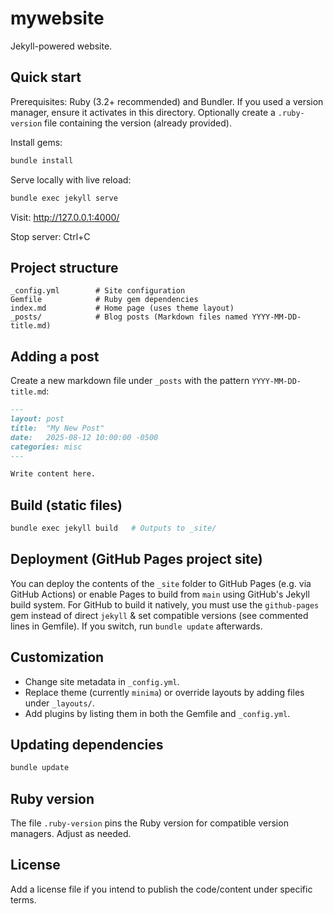 # mywebsite

Jekyll-powered website.

## Quick start

Prerequisites: Ruby (3.2+ recommended) and Bundler. If you used a version manager, ensure it activates in this directory. Optionally create a `.ruby-version` file containing the version (already provided).

Install gems:

```zsh
bundle install
```

Serve locally with live reload:

```zsh
bundle exec jekyll serve
```

Visit: http://127.0.0.1:4000/

Stop server: Ctrl+C

## Project structure

```
_config.yml        # Site configuration
Gemfile            # Ruby gem dependencies
index.md           # Home page (uses theme layout)
_posts/            # Blog posts (Markdown files named YYYY-MM-DD-title.md)
```

## Adding a post

Create a new markdown file under `_posts` with the pattern `YYYY-MM-DD-title.md`:

```markdown
---
layout: post
title:  "My New Post"
date:   2025-08-12 10:00:00 -0500
categories: misc
---

Write content here.
```

## Build (static files)

```zsh
bundle exec jekyll build   # Outputs to _site/
```

## Deployment (GitHub Pages project site)

You can deploy the contents of the `_site` folder to GitHub Pages (e.g. via GitHub Actions) or enable Pages to build from `main` using GitHub's Jekyll build system. For GitHub to build it natively, you must use the `github-pages` gem instead of direct `jekyll` & set compatible versions (see commented lines in Gemfile). If you switch, run `bundle update` afterwards.

## Customization

- Change site metadata in `_config.yml`.
- Replace theme (currently `minima`) or override layouts by adding files under `_layouts/`.
- Add plugins by listing them in both the Gemfile and `_config.yml`.

## Updating dependencies

```zsh
bundle update
```

## Ruby version

The file `.ruby-version` pins the Ruby version for compatible version managers. Adjust as needed.

## License

Add a license file if you intend to publish the code/content under specific terms.